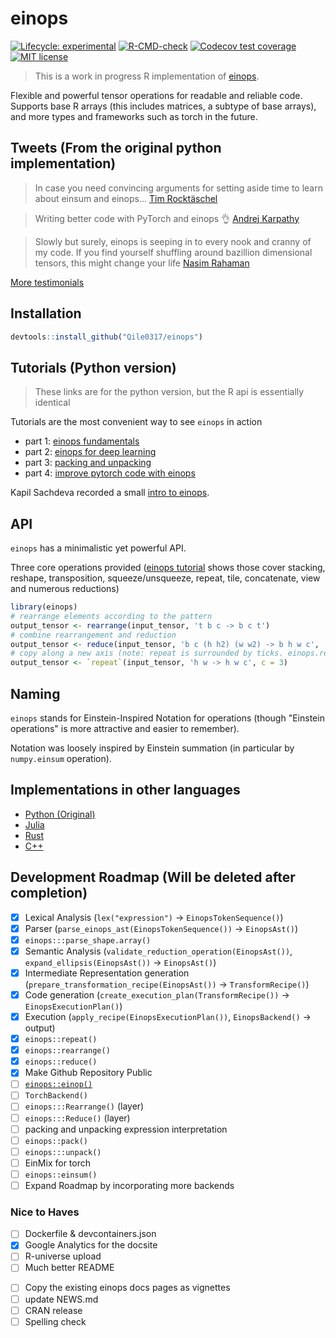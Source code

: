 # einops

<!-- badges: start -->
[![Lifecycle: experimental](https://img.shields.io/badge/lifecycle-experimental-orange.svg)](https://lifecycle.r-lib.org/articles/stages.html#experimental)
[![R-CMD-check](https://github.com/Qile0317/einops/actions/workflows/R-CMD-check.yaml/badge.svg)](https://github.com/Qile0317/einops/actions/workflows/R-CMD-check.yaml)
[![Codecov test coverage](https://codecov.io/gh/Qile0317/einops/graph/badge.svg)](https://app.codecov.io/gh/Qile0317/einops)
[![MIT license](https://img.shields.io/badge/license-MIT-green.svg)](https://github.com/Qile0317/einops/blob/main/LICENSE.md)
<!-- badges: end -->

> This is a work in progress R implementation of [einops](https://einops.rocks/). 

Flexible and powerful tensor operations for readable and reliable code. <br />
Supports base R arrays (this includes matrices, a subtype of base arrays), and more types and frameworks such as torch in the future.

## Tweets (From the original python implementation)

> In case you need convincing arguments for setting aside time to learn about einsum and einops...
[Tim Rocktäschel](https://twitter.com/_rockt/status/1230818967205425152)

> Writing better code with PyTorch and einops 👌
[Andrej Karpathy](https://twitter.com/karpathy/status/1290826075916779520)

> Slowly but surely, einops is seeping in to every nook and cranny of my code. If you find yourself shuffling around bazillion dimensional tensors, this might change your life
[Nasim Rahaman](https://twitter.com/nasim_rahaman/status/1216022614755463169)

[More testimonials](https://einops.rocks/pages/testimonials/)

## Installation

```R
devtools::install_github("Qile0317/einops")
```

## Tutorials (Python version)

> These links are for the python version, but the R api is essentially identical

Tutorials are the most convenient way to see `einops` in action

- part 1: [einops fundamentals](https://github.com/arogozhnikov/einops/blob/main/docs/1-einops-basics.ipynb)
- part 2: [einops for deep learning](https://github.com/arogozhnikov/einops/blob/main/docs/2-einops-for-deep-learning.ipynb)
- part 3: [packing and unpacking](https://github.com/arogozhnikov/einops/blob/main/docs/4-pack-and-unpack.ipynb)
- part 4: [improve pytorch code with einops](http://einops.rocks/pytorch-examples.html)

Kapil Sachdeva recorded a small [intro to einops](https://www.youtube.com/watch?v=xGy75Pjsqzo).

## API

`einops` has a minimalistic yet powerful API.

Three core operations provided ([einops tutorial](https://github.com/arogozhnikov/einops/blob/main/docs/)
shows those cover stacking, reshape, transposition, squeeze/unsqueeze, repeat, tile, concatenate, view and numerous reductions)

``` r
library(einops)
# rearrange elements according to the pattern
output_tensor <- rearrange(input_tensor, 't b c -> b c t')
# combine rearrangement and reduction
output_tensor <- reduce(input_tensor, 'b c (h h2) (w w2) -> b h w c', 'mean', h2=2, w2=2)
# copy along a new axis (note: repeat is surrounded by ticks. einops.repeat() works too)
output_tensor <- `repeat`(input_tensor, 'h w -> h w c', c = 3)
```

<!-- TODO pack and unpack -->
<!-- TODO ### EinMix -->
<!-- TODO ### Layers -->

## Naming

`einops` stands for Einstein-Inspired Notation for operations 
(though "Einstein operations" is more attractive and easier to remember).

Notation was loosely inspired by Einstein summation (in particular by `numpy.einsum` operation).

<!-- TODO ## Why use `einops` notation?! -->

<!-- ## Supported frameworks

Einops works with ...

- `base::array`

Additionally, einops can be used with any framework that supports R's array access S3 generics -->

## Implementations in other languages

- [Python (Original)](https://einops.rocks/)
- [Julia](https://murrellgroup.github.io/Einops.jl/stable/)
- [Rust](https://docs.rs/einops/latest/einops/)
- [C++](https://github.com/dorpxam/einops-cpp)

## Development Roadmap (Will be deleted after completion)

- [x] Lexical Analysis (`lex("expression")` -> `EinopsTokenSequence()`)
- [x] Parser (`parse_einops_ast(EinopsTokenSequence())` -> `EinopsAst()`)
- [x] `einops:::parse_shape.array()`
- [x] Semantic Analysis (`validate_reduction_operation(EinopsAst())`, `expand_ellipsis(EinopsAst())` -> `EinopsAst()`)
- [x] Intermediate Representation generation (`prepare_transformation_recipe(EinopsAst())` -> `TransformRecipe()`)
- [x] Code generation (`create_execution_plan(TransformRecipe())` -> `EinopsExecutionPlan()`)
- [x] Execution (`apply_recipe(EinopsExecutionPlan())`, `EinopsBackend()` -> output)
- [x] `einops::repeat()`
- [x] `einops::rearrange()`
- [x] `einops::reduce()`
- [x] Make Github Repository Public
- [ ] [`einops::einop()`](https://github.com/cgarciae/einop)
- [ ] `TorchBackend()`
- [ ] `einops:::Rearrange()` (layer)
- [ ] `einops:::Reduce()` (layer)
- [ ] packing and unpacking expression interpretation
- [ ] `einops::pack()`
- [ ] `einops:::unpack()`
- [ ] EinMix for torch
- [ ] `einops::einsum()`
- [ ] Expand Roadmap by incorporating more backends

### Nice to Haves

- [ ] Dockerfile & devcontainers.json
- [x] Google Analytics for the docsite
- [ ] R-universe upload
- [ ] Much better README
<!-- - [ ] Rcpp Acceleration if needed -->
- [ ] Copy the existing einops docs pages as vignettes
- [ ] update NEWS.md
- [ ] CRAN release
- [ ] Spelling check
